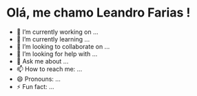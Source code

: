 # Olá, me chamo Leandro Farias ! 

- 🔭 I’m currently working on ...
- 🌱 I’m currently learning ...
- 👯 I’m looking to collaborate on ...
- 🤔 I’m looking for help with ...
- 💬 Ask me about ...
- 📫 How to reach me: ...
- 😄 Pronouns: ...
- ⚡ Fun fact: ...
<!--
**leandrofariasfl/leandrofariasfl** is a ✨ _special_ ✨ repository because its `README.md` (this file) appears on your GitHub profile.

Here are some ideas to get you started:

-->
